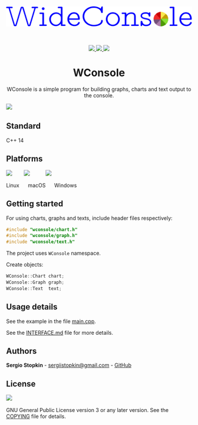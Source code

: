 <p align="center">
    <br><br><br>
    <a href="https://github.com/SergioStopkin/WConsole">
        <img src="./doc/img/img-logo.svg"></img>
    </a>
    <br><br><br>
</p>

<p align="center">
    <a href="https://github.com/sergiostopkin/wconsole/actions/workflows/actions-develop.yml">
        <img src="https://img.shields.io/github/actions/workflow/status/sergiostopkin/wconsole/actions-develop.yml?style=flat-square&label=develop">
    </a>
    <a href="https://github.com/sergiostopkin/wconsole/blob/release/COPYING">
        <img src="https://img.shields.io/github/license/sergiostopkin/wconsole?style=flat-square"/>
    </a>
    <a href="https://github.com/SergioStopkin/WConsole/archive/release.zip">
        <img src="https://img.shields.io/github/repo-size/sergiostopkin/wconsole?style=flat-square"/>
    </a>
</p>

<h1 align="center">WConsole</h1>

<p align="center">
    WConsole is a simple program for building graphs, charts and text output to the console.
</p>

![](./doc/img/img-readme.png?raw=true)

## Standard

C++ 14

## Platforms

<img height=48 src="./doc/img/tux-logo.svg"> &nbsp;&nbsp;&nbsp;&nbsp;&nbsp;&nbsp; <img height=43 src="./doc/img/apple-logo.svg"> &nbsp;&nbsp;&nbsp;&nbsp;&nbsp;&nbsp;&nbsp;&nbsp;&nbsp; <img height=40 src="./doc/img/windows-logo.png">

Linux &nbsp;&nbsp;&nbsp;&nbsp; macOS &nbsp;&nbsp;&nbsp;&nbsp; Windows

## Getting started

For using charts, graphs and texts, include header files respectively:

```cpp
#include "wconsole/chart.h"
#include "wconsole/graph.h"
#include "wconsole/text.h"
```
The project uses `WConsole` namespace.

Create objects:

```cpp
WConsole::Chart chart;
WConsole::Graph graph;
WConsole::Text  text;
```

## Usage details

See the example in the file [main.cpp](./src/main.cpp).

See the [INTERFACE.md](./doc/INTERFACE.md) file for more details.

## Authors

**Sergio Stopkin** - <sergiistopkin@gmail.com> -  [GitHub](https://github.com/SergioStopkin)

## License

<img src="./doc/img/gplv3-logo.svg" height=80></img>

GNU General Public License version 3 or any later version. See the [COPYING](./COPYING) file for details.

